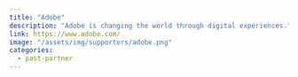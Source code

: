 ```yaml
---
title: "Adobe"
description: "Adobe is changing the world through digital experiences."
link: https://www.adobe.com/
image: "/assets/img/supporters/adobe.png"
categories:
  - past-partner
---
```

